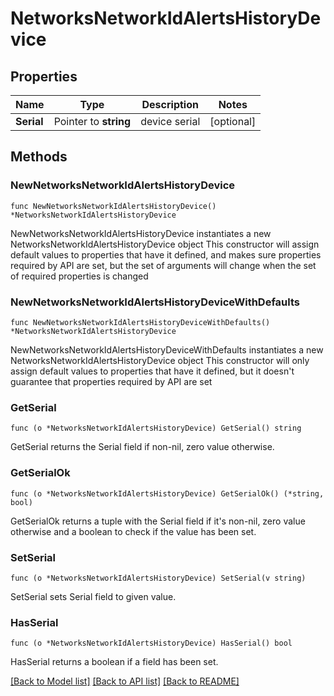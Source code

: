 # NetworksNetworkIdAlertsHistoryDevice

## Properties

Name | Type | Description | Notes
------------ | ------------- | ------------- | -------------
**Serial** | Pointer to **string** | device serial | [optional] 

## Methods

### NewNetworksNetworkIdAlertsHistoryDevice

`func NewNetworksNetworkIdAlertsHistoryDevice() *NetworksNetworkIdAlertsHistoryDevice`

NewNetworksNetworkIdAlertsHistoryDevice instantiates a new NetworksNetworkIdAlertsHistoryDevice object
This constructor will assign default values to properties that have it defined,
and makes sure properties required by API are set, but the set of arguments
will change when the set of required properties is changed

### NewNetworksNetworkIdAlertsHistoryDeviceWithDefaults

`func NewNetworksNetworkIdAlertsHistoryDeviceWithDefaults() *NetworksNetworkIdAlertsHistoryDevice`

NewNetworksNetworkIdAlertsHistoryDeviceWithDefaults instantiates a new NetworksNetworkIdAlertsHistoryDevice object
This constructor will only assign default values to properties that have it defined,
but it doesn't guarantee that properties required by API are set

### GetSerial

`func (o *NetworksNetworkIdAlertsHistoryDevice) GetSerial() string`

GetSerial returns the Serial field if non-nil, zero value otherwise.

### GetSerialOk

`func (o *NetworksNetworkIdAlertsHistoryDevice) GetSerialOk() (*string, bool)`

GetSerialOk returns a tuple with the Serial field if it's non-nil, zero value otherwise
and a boolean to check if the value has been set.

### SetSerial

`func (o *NetworksNetworkIdAlertsHistoryDevice) SetSerial(v string)`

SetSerial sets Serial field to given value.

### HasSerial

`func (o *NetworksNetworkIdAlertsHistoryDevice) HasSerial() bool`

HasSerial returns a boolean if a field has been set.


[[Back to Model list]](../README.md#documentation-for-models) [[Back to API list]](../README.md#documentation-for-api-endpoints) [[Back to README]](../README.md)


